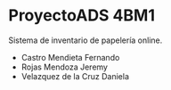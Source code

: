 # ProyectoADS 4BM1

Sistema de inventario de papelería online.

- Castro Mendieta Fernando
- Rojas Mendoza Jeremy
- Velazquez de la Cruz Daniela
